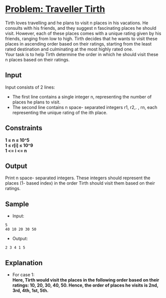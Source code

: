 # [Problem: Traveller Tirth](https://my.newtonschool.co/playground/code/n1lix1scedfo)

Tirth loves travelling and he plans to visit n places in his vacations. He consults with his friends, and they suggest n fascinating places he should visit. However, each of these places comes with a unique rating given by his friends, ranging from low to high. Tirth decides that he wants to visit these places in ascending order based on their ratings, starting from the least rated destination and culminating at the most highly rated one.<br>
Your task is to help Tirth determine the order in which he should visit these n places based on their ratings.

## Input

Input consists of 2 lines:
- The first line contains a single integer n, representing the number of places he plans to visit.
- The second line contains n space- separated integers r1, r2,. , rn, each representing the unique rating of the ith place.

## Constraints

**1 ≤ n ≤ 10^5 <br>
1 ≤ r[i] ≤ 10^9 <br>
1 <= i <= n**

## Output

Print n space- separated integers. These integers should represent the places (1- based index) in the order Tirth should visit them based on their ratings.

## Sample

- Input:
```
5
40 10 20 30 50
```

- Output:
```
2 3 4 1 5
```

## Explanation

- For case 1: <br> **Here, Tirth would visit the places in the following order based on their ratings: 10, 20, 30, 40, 50. Hence, the order of places he visits is 2nd, 3rd, 4th, 1st, 5th.**

